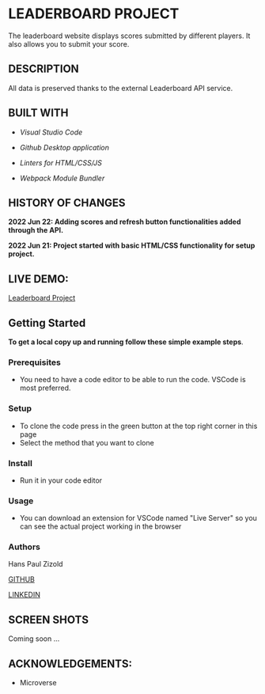 # LEADERBOARD PROJECT
The leaderboard website displays scores submitted by different players. It also allows you to submit your score. 

## DESCRIPTION
All data is preserved thanks to the external Leaderboard API service.

## BUILT WITH
- *Visual Studio Code*

- *Github Desktop application*

- *Linters for HTML/CSS/JS*

- *Webpack Module Bundler*

## HISTORY OF CHANGES
**2022 Jun 22: Adding scores and refresh button functionalities added through the API.**

**2022 Jun 21: Project started with basic HTML/CSS functionality for setup project.**

## LIVE DEMO: 

[Leaderboard Project](https://hanszizold.github.io/Leaderboard/)

## Getting Started

**To get a local copy up and running follow these simple example steps**.

### Prerequisites

- You need to have a code editor to be able to run the code. VSCode is most preferred.

### Setup

- To clone the code press in the green button at the top right corner in this page
- Select the method that you want to clone

### Install

- Run it in your code editor

### Usage

- You can download an extension for VSCode named "Live Server" so you can see the actual project working in the browser

### Authors

Hans Paul Zizold
    
  [GITHUB](https://github.com/HansZizold)

  [LINKEDIN](https://www.linkedin.com/in/hans-paul-zizold-37129037/)

## SCREEN SHOTS

Coming soon ...

## ACKNOWLEDGEMENTS: 

- Microverse
